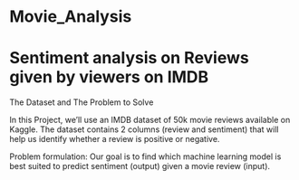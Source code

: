 # Movie_Analysis
# Sentiment analysis on Reviews given by viewers on IMDB
The Dataset and The Problem to Solve

In this Project, we’ll use an IMDB dataset of 50k movie reviews available on Kaggle. The dataset contains 2 columns (review and sentiment) that will help us identify whether a review is positive or negative.

Problem formulation: Our goal is to find which machine learning model is best suited to predict sentiment (output) given a movie review (input).
